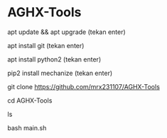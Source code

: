 # AGHX-Tools
apt update && apt upgrade (tekan enter)

apt install git (tekan enter)

apt install python2 (tekan enter)

pip2 install mechanize (tekan enter)

git clone https://github.com/mrx231107/AGHX-Tools

cd AGHX-Tools

ls

bash main.sh
